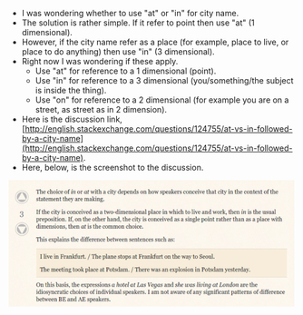 * I was wondering whether to use "at" or "in" for city name.
* The solution is rather simple. If it refer to point then use "at" (1 dimensional).
* However, if the city name refer as a place (for example, place to live, or place to do anything) then use "in" (3 dimensional).
* Right now I was wondering if these apply.
	* Use "at" for reference to a 1 dimensional (point).
	* Use "in" for reference to a 3 dimensional (you/something/the subject is inside the thing).
	* Use "on" for reference to a 2 dimensional (for example you are on a street, as street as in 2 dimension).
* Here is the discussion link, [http://english.stackexchange.com/questions/124755/at-vs-in-followed-by-a-city-name](http://english.stackexchange.com/questions/124755/at-vs-in-followed-by-a-city-name).
* Here, below, is the screenshot to the discussion.

![./20161006-2306-gmt+2-city-name-preposition-in-english-1.png](./20161006-2306-gmt+2-city-name-preposition-in-english-1.png)